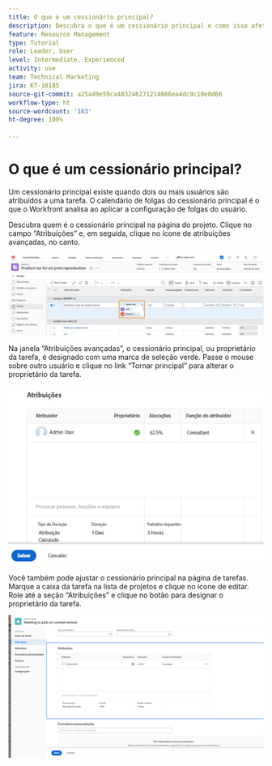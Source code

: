```yaml
---
title: O que é um cessionário principal?
description: Descubra o que é um cessionário principal e como isso afeta o gerenciamento dos seus recursos.
feature: Resource Management
type: Tutorial
role: Leader, User
level: Intermediate, Experienced
activity: use
team: Technical Marketing
jira: KT-10185
source-git-commit: a25a49e59ca483246271214886ea4dc9c10e8d66
workflow-type: ht
source-wordcount: '163'
ht-degree: 100%

---
```


# O que é um cessionário principal?

Um cessionário principal existe quando dois ou mais usuários são atribuídos a uma tarefa. O calendário de folgas do cessionário principal é o que o Workfront analisa ao aplicar a configuração de folgas do usuário.

Descubra quem é o cessionário principal na página do projeto. Clique no campo “Atribuições” e, em seguida, clique no ícone de atribuições avançadas, no canto.

![vários cessionários](assets/pa_01.png)

Na janela “Atribuições avançadas”, o cessionário principal, ou proprietário da tarefa, é designado com uma marca de seleção verde. Passe o mouse sobre outro usuário e clique no link “Tornar principal” para alterar o proprietário da tarefa.

![cessionário principal selecionado](assets/pa_02.png)

Você também pode ajustar o cessionário principal na página de tarefas. Marque a caixa da tarefa na lista de projetos e clique no ícone de editar. Role até a seção “Atribuições” e clique no botão para designar o proprietário da tarefa.

![botão do proprietário da tarefa](assets/pa_03.png)

